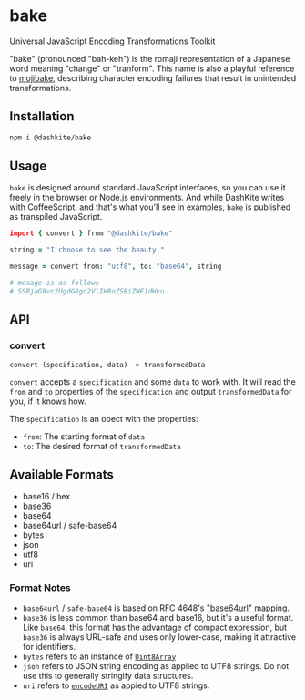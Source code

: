 # bake
Universal JavaScript Encoding Transformations Toolkit

"bake" (pronounced "bah-keh") is the romaji representation of a Japanese word meaning "change" or "tranform". This name is also a playful reference to [mojibake][], describing character encoding failures that result in unintended transformations.

[mojibake]: https://en.wikipedia.org/wiki/Mojibake


## Installation

```bash
npm i @dashkite/bake
```

## Usage

`bake` is designed around standard JavaScript interfaces, so you can use it freely in the browser or Node.js environments. And while DashKite writes with CoffeeScript, and that's what you'll see in examples, `bake` is published as transpiled JavaScript.

```coffeescript
import { convert } from "@dashkite/bake"

string = "I choose to see the beauty."

message = convert from: "utf8", to: "base64", string

# mesage is as follows
# SSBjaG9vc2UgdG8gc2VlIHRoZSBiZWF1dHku
```

## API

### convert

```
convert (specification, data) -> transformedData
```

`convert` accepts a `specification` and some `data` to work with. It will read the `from` and `to` properties of the `specification` and output `transformedData` for you, if it knows how.

The `specification` is an obect with the properties:

- `from`: The starting format of `data`
- `to`: The desired format of `transformedData`

## Available Formats

- base16 / hex 
- base36
- base64
- base64url / safe-base64
- bytes
- json
- utf8
- uri

### Format Notes

- `base64url` / `safe-base64` is based on RFC 4648's ["base64url"](https://tools.ietf.org/html/rfc4648#section-5) mapping.
- `base36` is less common than base64 and base16, but it's a useful format. Like `base64`, this format has the advantage of compact expression, but `base36` is always URL-safe and uses only lower-case, making it attractive for identifiers.
- `bytes` refers to an instance of [`Uint8Array`](https://developer.mozilla.org/en-US/docs/Web/JavaScript/Reference/Global_Objects/Uint8Array)
- `json` refers to JSON string encoding as applied to UTF8 strings. Do not use this to generally stringify data structures.
- `uri` refers to [`encodeURI`](https://developer.mozilla.org/en-US/docs/Web/JavaScript/Reference/Global_Objects/encodeURI) as appied to UTF8 strings.